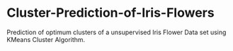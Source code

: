 # Cluster-Prediction-of-Iris-Flowers
Prediction of optimum clusters of a unsupervised Iris Flower Data set using KMeans Cluster Algorithm.
